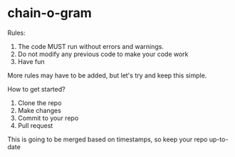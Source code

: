 # chain-o-gram

Rules:

1. The code MUST run without errors and warnings.
2. Do not modify any previous code to make your code work
3. Have fun

More rules may have to be added, but let's try and keep this simple.

How to get started?

1. Clone the repo
2. Make changes
3. Commit to your repo
4. Pull request

This is going to be merged based on timestamps, so keep your repo up-to-date
